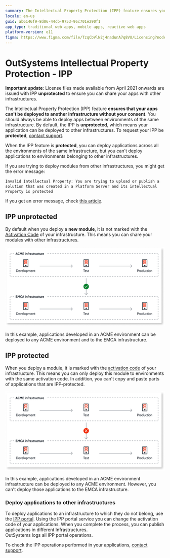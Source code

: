 ```yaml
---
summary: The Intellectual Property Protection (IPP) feature ensures your applications can't be deployed to another infrastructure without your consent.
locale: en-us
guid: ab6146f9-8d06-44cb-9753-96c701e290f1
app_type: traditional web apps, mobile apps, reactive web apps
platform-version: o11
figma: https://www.figma.com/file/TzqCbVlN2j4nadunA7q8VU/Licensing?node-id=1318:604
---
```


# OutSystems Intellectual Property Protection - IPP


<div class="info" markdown="1">

**Important update**: License files made available from April 2021 onwards are issued with IPP **unprotected** to ensure you can share your apps with other infrastructures.

</div>

The Intellectual Property Protection (IPP) feature **ensures that your apps can't be deployed to another infrastructure without your consent**. You should always be able to deploy apps between environments of the same infrastructure.
By default, the IPP  is **unprotected**, which means your application can be deployed to other infrastructures. To request your IPP be **protected**,  [contact support](https://success.outsystems.com/Support/Enterprise_Customers/OutSystems_Support/01_Contact_OutSystems_technical_support).

When the IPP feature is **protected**, you can deploy applications across all the environments of the same infrastructure, but you can't deploy applications to environments belonging to other infrastructures.​

If you are trying to deploy modules from other infrastructures, you might get the error message:

```error
Invalid Intellectual Property: You are trying to upload or publish a solution that was created in a Platform Server and its intellectual Property is protected
```

If you get an error message, check [this article](../../troubleshooting/application-development/ipp-error.md).

## IPP unprotected 

By default when you deploy a **new module**, it is not marked with the [Activation Code](https://success.outsystems.com/Support/Enterprise_Customers/Licensing/Overview/How_OutSystems_licensing_works) of your infrastructure. This means you can share your modules with other infrastructures.

![Diagram showing applications in an ACME environment can be deployed to any ACME environment and to the EMCA infrastructure, indicating IPP is unprotected.](images/what-is-ipp_unprotected.png "IPP Unprotected Deployment Flow")

In this example, applications developed in an ACME environment can be deployed to any ACME environment and to the EMCA infrastructure.

## IPP protected 

When you deploy a module, it is marked with the [activation code](https://success.outsystems.com/Support/Enterprise_Customers/Licensing/Overview/01_How_OutSystems_Platform_licensing_works) of your infrastructure. This means you can only deploy this module to environments with the same activation code. In addition, you can't copy and paste parts of applications that are IPP-protected.

![Diagram showing applications in an ACME environment can only be deployed within the ACME infrastructure, with a cross mark indicating deployment to EMCA infrastructure is not allowed due to IPP protection.](images/what-is-ipp_protected.png "IPP Protected Deployment Flow")

In this example, applications developed in an ACME environment infrastructure can be deployed to any ACME environment. However, you can't deploy those applications to the EMCA infrastructure.

### Deploy applications to other infrastructures 
To deploy applications to an infrastructure to which they do not belong, use the [IPP portal](http://www.outsystems.com/ipp/). Using the IPP portal service you can change the activation code of your applications. When you complete the process, you can publish applications in different Infrastructures.  
OutSystems logs all IPP portal operations. 

To check the IPP operations performed in your applications, [contact support](https://success.outsystems.com/Support/Enterprise_Customers/OutSystems_Support/01_Contact_OutSystems_technical_support).
